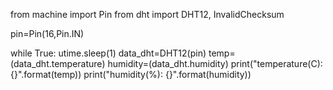 from machine import Pin
from dht import DHT12, InvalidChecksum

pin=Pin(16,Pin.IN)

while True:
    utime.sleep(1)
    data_dht=DHT12(pin)
    temp=(data_dht.temperature)
    humidity=(data_dht.humidity)
    print("temperature(C):{}".format(temp))
    print("humidity(%): {}".format(humidity))

